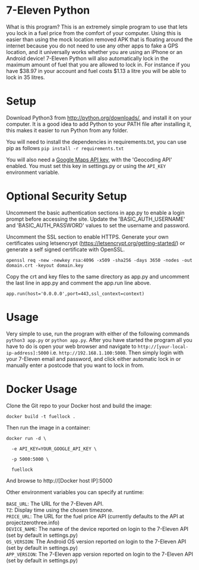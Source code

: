 # 7-Eleven Python
What is this program? This is an extremely simple program to use that lets you lock in a fuel price from the comfort of your computer. Using this is easier than using the mock location removed APK that is floating around the internet because you do not need to use any other apps to fake a GPS location, and it universally works whether you are using an iPhone or an Android device! 7-Eleven Python will also automatically lock in the maximum amount of fuel that you are allowed to lock in. For instance if you have $38.97 in your account and fuel costs $1.13 a litre you will be able to lock in 35 litres.

# Setup
Download Python3 from http://python.org/downloads/, and install it on your computer. It is a good idea to add Python to your PATH file after installing it, this makes it easier to run Python from any folder.

You will need to install the dependencies in requirements.txt, you can use pip as follows `pip install -r requirements.txt`

You will also need a [Google Maps API key](https://developers.google.com/maps/documentation/embed/get-api-key), with the 'Geocoding API' enabled. You must set this key in settings.py or using the `API_KEY` environment variable.

# Optional Security Setup

Uncomment the basic authentication sections in app.py to enable a login prompt before accessing the site. Update the 'BASIC_AUTH_USERNAME' and 'BASIC_AUTH_PASSWORD' values to set the username and password.

Uncomment the SSL section to enable HTTPS. Generate your own certificates using letsencrypt (https://letsencrypt.org/getting-started/) or generate a self signed certificate with OpenSSL.

`openssl req -new -newkey rsa:4096 -x509 -sha256 -days 3650 -nodes -out domain.crt -keyout domain.key`

Copy the crt and key files to the same directory as app.py and uncomment the last line in app.py and comment the app.run line above.

`app.run(host='0.0.0.0',port=443,ssl_context=context)`

# Usage
Very simple to use, run the program with either of the following commands `python3 app.py` or  `python app.py`. After you have started the program all you have to do is open your web browser and navigate to `http://[your-local-ip-address]:5000` i.e. `http://192.168.1.100:5000`. Then simply login with your 7-Eleven email and password, and click either automatic lock in or manually enter a postcode that you want to lock in from.

# Docker Usage
Clone the Git repo to your Docker host and build the image:

`docker build -t fuellock .`

Then run the image in a container:

<pre><code>docker run -d \<br />
  -e API_KEY=YOUR_GOOGLE_API_KEY \<br />
  -p 5000:5000 \<br />
  fuellock<br /></code></pre>

And browse to http://[Docker host IP]:5000

Other environment variables you can specify at runtime:

`BASE_URL`: The URL for the 7-Eleven API.<br />
`TZ`: Display time using the chosen timezone.<br />
`PRICE_URL`: The URL for the fuel price API (currently defaults to the API at projectzerothree.info)<br />
`DEVICE_NAME`: The name of the device reported on login to the 7-Eleven API (set by default in settings.py)<br />
`OS_VERSION`: The Android OS version reported on login to the 7-Eleven API (set by default in settings.py)<br />
`APP_VERSION`: The 7-Eleven app version reported on login to the 7-Eleven API (set by default in settings.py)
